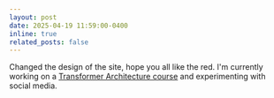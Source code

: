 ```yaml
---
layout: post
date: 2025-04-19 11:59:00-0400
inline: true
related_posts: false
---
```


Changed the design of the site, hope you all like the red. I'm currently working on a <a href="https://xmarva.github.io/teaching/">Transformer Architecture course</a> and experimenting with social media.